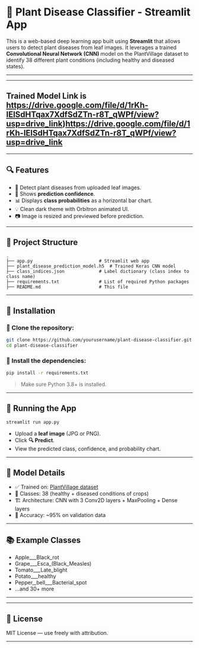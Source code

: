 

# 🌱 Plant Disease Classifier - Streamlit App

This is a web-based deep learning app built using **Streamlit** that allows users to detect plant diseases from leaf images. It leverages a trained **Convolutional Neural Network (CNN)** model on the PlantVillage dataset to identify 38 different plant conditions (including healthy and diseased states).

---
---

## Trained Model Link is https://drive.google.com/file/d/1rKh-IElSdHTqax7XdfSdZTn-r8T_qWPf/view?usp=drive_link)https://drive.google.com/file/d/1rKh-IElSdHTqax7XdfSdZTn-r8T_qWPf/view?usp=drive_link

---
## 🔍 Features

* 🌿 Detect plant diseases from uploaded leaf images.
* 🧪 Shows **prediction confidence**.
* 📊 Displays **class probabilities** as a horizontal bar chart.
* 💡 Clean dark theme with Orbitron animated UI.
* 📷 Image is resized and previewed before prediction.

---

## 📁 Project Structure

```
.
├── app.py                         # Streamlit web app
├── plant_disease_prediction_model.h5  # Trained Keras CNN model
├── class_indices.json             # Label dictionary (class index to class name)
├── requirements.txt               # List of required Python packages
├── README.md                      # This file
```

---

## 🔧 Installation

### 🔹 Clone the repository:

```bash
git clone https://github.com/yourusername/plant-disease-classifier.git
cd plant-disease-classifier
```

### 🔹 Install the dependencies:

```bash
pip install -r requirements.txt
```

> Make sure Python 3.8+ is installed.

---

## 🚀 Running the App

```bash
streamlit run app.py
```

* Upload a **leaf image** (JPG or PNG).
* Click **🔍 Predict**.
* View the predicted class, confidence, and probability chart.

---

## 🧠 Model Details

* ✅ Trained on: [PlantVillage dataset](https://www.kaggle.com/datasets/abdallahalidev/plantvillage-dataset)
* 🔢 Classes: 38 (healthy + diseased conditions of crops)
* 🏗️ Architecture: CNN with 3 Conv2D layers + MaxPooling + Dense layers
* 🎯 Accuracy: \~95% on validation data

---

## 📚 Example Classes

* Apple\_\_\_Black\_rot
* Grape\_\_\_Esca\_(Black\_Measles)
* Tomato\_\_\_Late\_blight
* Potato\_\_\_healthy
* Pepper,\_bell\_\_\_Bacterial\_spot
* ...and 30+ more

---


---

## 📜 License

MIT License — use freely with attribution.

---

